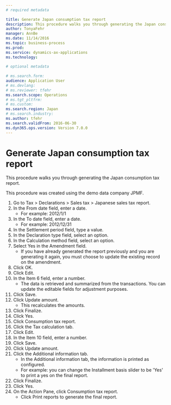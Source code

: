 ```yaml
--- 
# required metadata 
 
title: Generate Japan consumption tax report
description: This procedure walks you through generating the Japan consumption tax report.This procedure was created using the demo data company JPMF. 
author: TonyaFehr 
manager: AnnBe 
ms.date: 11/14/2016
ms.topic: business-process 
ms.prod:  
ms.service: dynamics-ax-applications 
ms.technology:  
 
# optional metadata 
 
# ms.search.form:   
audience: Application User 
# ms.devlang:  
# ms.reviewer: tfehr 
ms.search.scope: Operations 
# ms.tgt_pltfrm:  
# ms.custom:  
ms.search.region: Japan
# ms.search.industry: 
ms.author: tfehr 
ms.search.validFrom: 2016-06-30 
ms.dyn365.ops.version: Version 7.0.0 
---
```


# Generate Japan consumption tax report

This procedure walks you through generating the Japan consumption tax report.

This procedure was created using the demo data company JPMF.



1. Go to Tax > Declarations > Sales tax > Japanese sales tax report.
2. In the From date field, enter a date.
    * For example: 2012/1/1
3. In the To date field, enter a date.
    * For example: 2012/12/31
4. In the Settlement period field, type a value.
5. In the Declaration type field, select an option.
6. In the Calculation method field, select an option.
7. Select Yes in the Amendment field.
    * If you have already generated the report previously and you are generating it again, you must choose to update the existing record on the amendment.
8. Click OK.
9. Click Edit.
10. In the Item 6 field, enter a number.
    * The data is retrieved and summarized from the transactions. You can update the editable fields for adjustment purposes.
11. Click Save.
12. Click Update amount.
    * This recalculates the amounts.
13. Click Finalize.
14. Click Yes.
15. Click Consumption tax report.
16. Click the Tax calculation tab.
17. Click Edit.
18. In the Item 10 field, enter a number.
19. Click Save.
20. Click Update amount.
21. Click the Additional information tab.
    * In the Additional information tab, the information is printed as configured.
    * For example: you can change the Installment basis slider to be 'Yes' to print a yes on the final report.
22. Click Finalize.
23. Click Yes.
24. On the Action Pane, click Consumption tax report.
    * Click Print reports to generate the final report.

